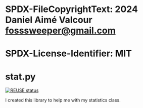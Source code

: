 # SPDX-FileCopyrightText: 2024 Daniel Aimé Valcour <fosssweeper@gmail.com>
#
# SPDX-License-Identifier: MIT

# stat.py

 [![REUSE status](https://api.reuse.software/badge/git.fsfe.org/reuse/api)](https://api.reuse.software/info/git.fsfe.org/reuse/api)

I created this library to help me with my statistics class.